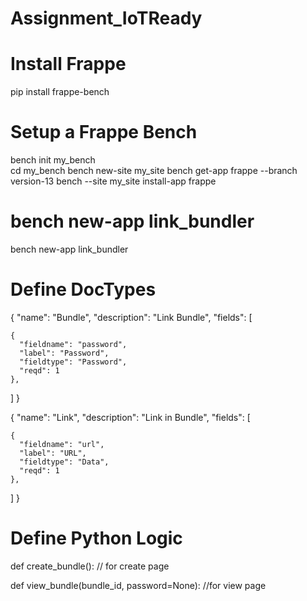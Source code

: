 # Assignment_IoTReady

# Install Frappe
pip install frappe-bench           

# Setup a Frappe Bench
bench init my_bench                
cd my_bench
bench new-site my_site
bench get-app frappe --branch version-13
bench --site my_site install-app frappe

# bench new-app link_bundler
bench new-app link_bundler          

# Define DocTypes
{
  "name": "Bundle",
  "description": "Link Bundle",
  "fields": [
  
    {
      "fieldname": "password",
      "label": "Password",
      "fieldtype": "Password",
      "reqd": 1
    }, 
]
}

{
  "name": "Link",
  "description": "Link in Bundle",
  "fields": [
    
    {
      "fieldname": "url",
      "label": "URL",
      "fieldtype": "Data",
      "reqd": 1
    },
    
  ]
}

# Define Python Logic
def create_bundle():        // for create page 

def view_bundle(bundle_id, password=None):         //for view page


